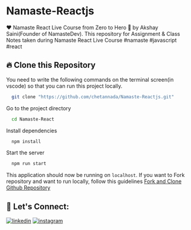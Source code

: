 # Namaste-Reactjs
❤ Namaste React Live Course from Zero to Hero 🚀 by Akshay Saini(Founder of NamasteDev). This repository for Assignment &amp; Class Notes taken during Namaste React Live Course #namaste #javascript #react

## 🔥 Clone this Repository
You need to write the following commands on the terminal screen(in vscode) so that you can run this project locally.

```bash
  git clone "https://github.com/chetannada/Namaste-Reactjs.git"
```
Go to the project directory

```bash
  cd Namaste-React
```
Install dependencies
```bash
  npm install
```
Start the server
```bash
  npm run start
```

This application should now be running on `localhost`. If you want to Fork repository and want to run locally, follow this guidelines [Fork and Clone Github Repository](https://docs.github.com/en/get-started/quickstart/fork-a-repo)

## 🔗 Let's Connect:
[![linkedin](https://img.shields.io/badge/LinkedIn-0077B5?style=for-the-badge&logo=linkedin&logoColor=white)](https://www.linkedin.com/in/mkvmkverma/)
[![instagram](https://img.shields.io/badge/Instagram-1DA1F2?style=for-the-badge&logo=instagram&logoColor=white)](https://www.instagram.com/mkv.mkverma/)
